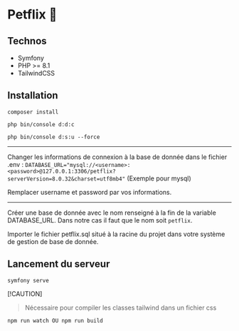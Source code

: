 # Petflix 🐶

## Technos
* Symfony
* PHP >= 8.1
* TailwindCSS

## Installation
```
composer install
```

```
php bin/console d:d:c
```

```
php bin/console d:s:u --force
```

<hr />

Changer les informations de connexion à la base de donnée dans le fichier .env :
`DATABASE_URL="mysql://<username>:<password>@127.0.0.1:3306/petflix?serverVersion=8.0.32&charset=utf8mb4"` (Exemple pour mysql)

Remplacer username et password par vos informations.

<hr />

Créer une base de donnée avec le nom renseigné à la fin de la variable DATABASE_URL.
Dans notre cas il faut que le nom soit `petflix`.

Importer le fichier petflix.sql situé à la racine du projet dans votre système de gestion de base de donnée.

## Lancement du serveur

```
symfony serve
```

[!CAUTION]
> Nécessaire pour compiler les classes tailwind dans un fichier css
```
npm run watch OU npm run build
```